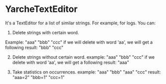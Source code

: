 # YarcheTextEditor
It's a TextEditor for a list of similar strings. For example, for logs.
You can:

1. Delete strings with certain word.

Example: "aaa" "bbb" "ccc"
if we will delete with word 'aa', we will get a following result: "bbb" "ccc"
      
2. Delete strings without certain word.
example: "aaa" "bbb" "ccc"
if we delete with word 'aa', we will get a following result: "aaa"
      
3. Take statistics on occurrences.
example: "aaa" "bbb" "aaa" "ccc"
result: "aaa=2" "bbb=1" "ccc=1"
